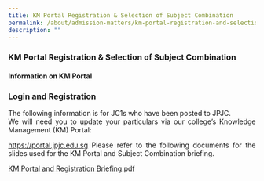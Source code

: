 ```yaml
---
title: KM Portal Registration & Selection of Subject Combination
permalink: /about/admission-matters/km-portal-registration-and-selection-of-subject-combination/
description: ""
---
```

<div align=justify>
<h3>KM Portal Registration & Selection of Subject Combination</h5>

<h4>Information on KM Portal<h4>
	
<h3>Login and Registration</h3>
<p>The following information is for JC1s who have been posted to JPJC.<br>
We will need you to update your particulars via our college’s Knowledge Management (KM) Portal:<br>

<a href="https://portal.jpjc.edu.sg">https://portal.jpjc.edu.sg</a>
Please refer to the following documents for the slides used for the KM Portal and Subject Combination briefing.</P>

<a href="/files/2022%20KM%20Portal%20and%20Registration%20Briefing.pdf"> KM Portal and Registration Briefing.pdf</a>
	